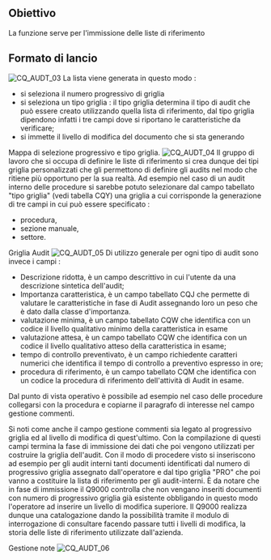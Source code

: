 ## Obiettivo
La funzione serve per l'immissione delle liste di riferimento

## Formato di lancio

![CQ_AUDT_03](http://localhost:3000/immagini/MBDOC_OGG-P_CQUM10/CQ_AUDT_03.png)
La lista viene generata in questo modo : 
 - si seleziona il numero progressivo di griglia
 - si seleziona un tipo griglia :  il tipo griglia determina il tipo di audit che può essere creato utilizzando quella lista di riferimento, dal tipo griglia dipendono infatti i tre campi dove si riportano le caratteristiche da verificare;
 - si immette il livello di modifica del documento che si sta generando

Mappa di selezione progressivo e tipo griglia.
![CQ_AUDT_04](http://localhost:3000/immagini/MBDOC_OGG-P_CQUM10/CQ_AUDT_04.png)
Il gruppo di lavoro che si occupa di definire le liste di riferimento si crea dunque dei tipi griglia personalizzati che gli permettono di definire gli audits nel modo che ritiene più opportuno per la sua realtà.
Ad esempio nel caso di un audit interno delle procedure si sarebbe potuto  selezionare dal campo tabellato "tipo griglia" (vedi tabella CQY) una griglia a cui corrisponde la generazione di tre campi in cui può essere specificato : 
 * procedura,
 * sezione manuale,
 * settore.

Griglia Audit
![CQ_AUDT_05](http://localhost:3000/immagini/MBDOC_OGG-P_CQUM10/CQ_AUDT_05.png)
Di utilizzo generale per ogni tipo di audit sono invece i campi : 
 * Descrizione ridotta, è un campo descrittivo in cui l'utente da una descrizione sintetica dell'audit;
 * Importanza caratteristica, è un campo tabellato CQJ che permette di valutare le caratteristiche in fase di Audit assegnando loro un peso che è dato dalla classe d'importanza.
 * valutazione minima, è un campo tabellato CQW che identifica con un codice il livello qualitativo minimo della caratteristica in esame
 * valutazione attesa, è un campo tabellato CQW che identifica con un codice il livello qualitativo atteso della caratteristica in esame;
 * tempo di controllo preventivato, è un campo richiedente caratteri numerici che identifica il tempo di controllo a preventivo espresso in ore;
 * procedura di riferimento, è un campo tabellato CQM che identifica con un codice la procedura di riferimento dell'attività di Audit in esame.

Dal punto di vista operativo è possibile ad esempio nel caso delle procedure collegarsi con la procedura e copiarne il paragrafo di interesse nel campo gestione commenti.

Si noti come anche il campo gestione commenti sia legato al progressivo griglia ed al livello di modifica di quest'ultimo. Con la compilazione di questi campi termina la fase di immissione dei dati che poi vengono utilizzati per costruire la griglia dell'audit. Con il modo di procedere visto si inseriscono ad esempio per gli audit interni tanti documenti identificati dal numero di progressivo griglia assegnato dall'operatore e dal tipo griglia "PRO" che poi vanno a costituire la lista di riferimento per gli audit-interni. È da notare che in fase di immissione il Q9000 controlla che non vengano inseriti documenti con numero di progressivo griglia già esistente obbligando in questo modo l'operatore ad inserire un livello di modifica superiore. Il Q9000 realizza dunque una catalogazione dando la possibilità tramite il modulo di interrogazione di consultare facendo passare tutti i livelli di modifica, la storia delle liste di riferimento utilizzate dall'azienda.

Gestione note
![CQ_AUDT_06](http://localhost:3000/immagini/MBDOC_OGG-P_CQUM10/CQ_AUDT_06.png)
